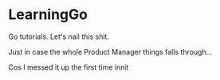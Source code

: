 # LearningGo
Go tutorials. Let's nail this shit.

Just in case the whole Product Manager things falls through...

Cos I messed it up the first time innit
